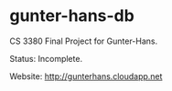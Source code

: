 # gunter-hans-db
CS 3380 Final Project for Gunter-Hans.

Status: Incomplete.

Website: http://gunterhans.cloudapp.net
